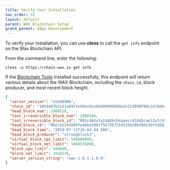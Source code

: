 ```yaml
---
title: Verify Your Installation
nav_order: 32
layout: default
parent: WAX Blockchain Setup
grand_parent: dApp Development
---
```


To verify your installation, you can use **cleos** to call the `get info` endpoint on the Wax Blockchain API. 

From the command line, enter the following:

```
cleos -u https://chain.wax.io get info
```

If the [Blockchain Tools](/docs/blockchain_tools) installed successfully, this endpoint will return various details about the WAX Blockchain, including the `chain_id`, block producer, and most recent block height.


```json
{
  "server_version": "e5e98906",
  "chain_id": "1064487b3cd1a897xx99xx9xx9x999999999e2e152090f99c1d19d44e01aea5a4",
  "head_block_num": 2900516,
  "last_irreversible_block_num": 2900186,
  "last_irreversible_block_id": "002c40da7e2ab89cb4aeecc4184bcae11afc5988cbc1ca9854a6345e00dbb378",
  "head_block_id": "002c42243899fe4bbe3907f5675b7254519d28bd901d9fe5682be7ebc047d6b8",
  "head_block_time": "2019-07-11T16:04:44.500",
  "head_block_producer": "strongblock1",
  "virtual_block_cpu_limit": 500000000,
  "virtual_block_net_limit": 1048576000,
  "block_cpu_limit": 500000,
  "block_net_limit": 1048576,
  "server_version_string": "wax-1.6.1-1.0.0"
}
```




